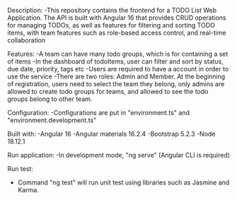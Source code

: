 Description:
-This repository contains the frontend for a TODO List Web Application.
The API is built with Angular 16 that provides CRUD operations for managing TODOs,
as well as features for filtering and sorting TODO items, with team features such as role-based access control,
and real-time collaboration

Features:
-A team can have many todo groups, which is for containing a set of items
-In the dashboard of todoItems, user can filter and sort by status, due date, priority, tags etc
-Users are required to have a account in order to use the service
-There are two roles: Admin and Member. At the beginning of registration, users need to select the team they belong,
only admins are allowed to create todo groups for teams, and allowed to see the todo groups belong to other team.

Configuration:
-Configurations are put in "environment.ts" and "environment.development.ts"

Built with:
-Angular 16 
-Angular materials 16.2.4
-Bootstrap 5.2.3
-Node 18.12.1

Run application:
-In development mode, "ng serve" (Angular CLI is required)

Run test:
- Command "ng test" will run unit test using libraries such as Jasmine and Karma.
